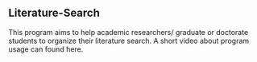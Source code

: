 ## Literature-Search

This program aims to help academic researchers/ graduate or doctorate students to organize their literature search. A short video about program usage can found here. 

